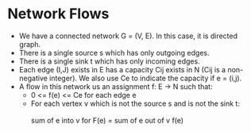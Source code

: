 # Network Flows

* We have a connected network G = (V, E). In this case, it is directed graph.
* There is a single source s which has only outgoing edges.
* There is a single sink t which has only incoming edges.
* Each edge (I,J) exists in E has a capacity Cij exists in N (Cij is a non-negative integer). We also use Ce to indicate the capacity if e = (i,j).
* A flow in this network us an assignment f: E -> N such that:
  * 0 <= f(e) <= Ce for each edge e
  * For each vertex v which is not the source s and is not the sink t:\
    \
    sum of e into v for F(e) =  sum of e out of v f(e)
